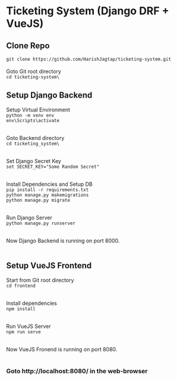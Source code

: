 # Ticketing System (Django DRF + VueJS)
## Clone Repo
`git clone https://github.com/HarishJagtap/ticketing-system.git`<br><br>
Goto Git root directory<br>
`cd ticketing-system\`

## Setup Django Backend
Setup Virtual Environment<br>
`python -m venv env`<br>
`env\Scripts\activate`<br><br>

Goto Backend directory<br>
`cd ticketing_system\`<br><br>

Set Django Secret Key<br>
`set SECRET_KEY="Some Random Secret"`<br><br>

Install Dependencies and Setup DB<br>
`pip install -r requirements.txt`<br>
`python manage.py makemigrations`<br>
`python manage.py migrate`<br><br>

Run Django Server<br>
`python manage.py runserver`<br><br>

Now Django Backend is running on port 8000.<br><br>

## Setup VueJS Frontend
Start from Git root directory<br>
`cd frontend`<br><br>

Install dependencies<br>
`npm install`<br><br>

Run VueJS Server<br>
`npm run serve`<br><br>

Now VueJS Fronend is running on port 8080.<br><br>
### Goto http://localhost:8080/ in the web-browser
